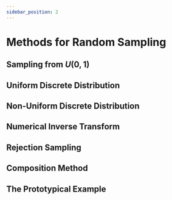 ```yaml
---
sidebar_position: 2
---
```




# Methods for Random Sampling


## Sampling from $U(0,1)$

## Uniform Discrete Distribution

## Non-Uniform Discrete Distribution

## Numerical Inverse Transform 

## Rejection Sampling

## Composition Method

## The Prototypical Example